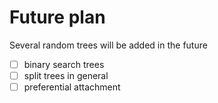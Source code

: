 # Future plan

Several random trees will be added in the future
* [ ] binary search trees
* [ ] split trees in general
* [ ] preferential attachment
